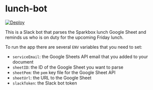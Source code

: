 # lunch-bot

[![Deploy](https://www.herokucdn.com/deploy/button.svg)](https://heroku.com/deploy)

This is a Slack bot that parses the Sparkbox lunch Google Sheet and reminds us who is on duty for the upcoming Friday lunch.

To run the app there are several `ENV` variables that you need to set:

- `serviceEmail`: the Google Sheets API email that you added to your document
- `sheetID`: the ID of the Google Sheet you want to parse
- `sheetPem`: the `pem` key file for the Google Sheet API
- `sheetUrl`: the URL to the Google Sheet
- `slackToken`: the Slack bot token
